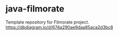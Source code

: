 # java-filmorate
Template repository for Filmorate project.
https://dbdiagram.io/d/674a290ae9daa85aca2d3bc8